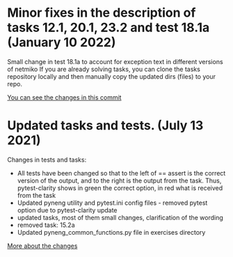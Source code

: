 # Minor fixes in the description of tasks 12.1, 20.1, 23.2 and test 18.1a (January 10 2022)

Small change in test 18.1a to account for exception text in different versions of netmiko
If you are already solving tasks, you can clone the tasks repository locally and then manually copy the updated dirs (files) to your repo.

[You can see the changes in this commit](https://github.com/natenka/pyneng-examples-exercises-en/commit/a74e3c69575135a17b5620b2b6a045711c722649)

# Updated tasks and tests. (July 13 2021)

Changes in tests and tasks:

* All tests have been changed so that to the left of == assert is the correct version of the output, and to the right is the output from the task.
  Thus, pytest-clarity shows in green the correct option, in red what is received from the task
* Updated pyneng utility and pytest.ini config files - removed pytest option due to pytest-clarity update
* updated tasks, most of them small changes, clarification of the wording
* removed task: 15.2a
* Updated pyneng_common_functions.py file in exercises directory


[More about the changes](https://github.com/natenka/pyneng-examples-exercises-en/blob/main/CHANGELOG/2021_07_13.md)


